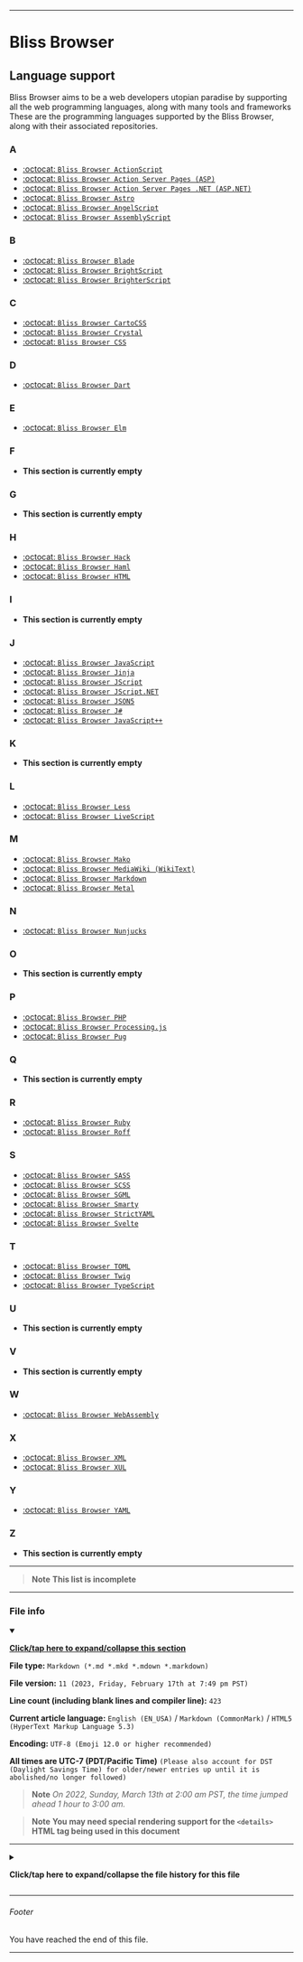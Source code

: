 
***

# Bliss Browser

## Language support

Bliss Browser aims to be a web developers utopian paradise by supporting all the web programming languages, along with many tools and frameworks These are the programming languages supported by the Bliss Browser, along with their associated repositories.

### A

- [:octocat: `Bliss Browser ActionScript`](https://github.com/seanpm2001/Bliss_Browser_ActionScript/)
- [:octocat: `Bliss Browser Action Server Pages (ASP)`](https://github.com/seanpm2001/Bliss_Browser_ActionServerPages/)
- [:octocat: `Bliss Browser Action Server Pages .NET (ASP.NET)`](https://github.com/seanpm2001/Bliss_Browser_ActionServerPagesDotNET/)
- [:octocat: `Bliss Browser Astro`](https://github.com/seanpm2001/Bliss_Browser_Astro/)
- [:octocat: `Bliss Browser AngelScript`](https://github.com/seanpm2001/Bliss_Browser_AngelScript/)
- [:octocat: `Bliss Browser AssemblyScript`](https://github.com/seanpm2001/Bliss_Browser_AssemblyScript/)

### B

- [:octocat: `Bliss Browser Blade`](https://github.com/seanpm2001/Bliss_Browser_Blade/)
- [:octocat: `Bliss Browser BrightScript`](https://github.com/seanpm2001/Bliss_Browser_BrightScript/)
- [:octocat: `Bliss Browser BrighterScript`](https://github.com/seanpm2001/Bliss_Browser_BrighterScript/)

### C

- [:octocat: `Bliss Browser CartoCSS`](https://github.com/seanpm2001/Bliss_Browser_CartoCSS/)
- [:octocat: `Bliss Browser Crystal`](https://github.com/seanpm2001/Bliss_Browser_Crystal/)
- [:octocat: `Bliss Browser CSS`](https://github.com/seanpm2001/Bliss_Browser_CSS/)

### D

- [:octocat: `Bliss Browser Dart`](https://github.com/seanpm2001/Bliss_Browser_Dart/)

### E

- [:octocat: `Bliss Browser Elm`](https://github.com/seanpm2001/Bliss_Browser_Elm/)

### F

- **This section is currently empty**

### G

- **This section is currently empty**

### H

- [:octocat: `Bliss Browser Hack`](https://github.com/seanpm2001/Bliss_Browser_Hack/)
- [:octocat: `Bliss Browser Haml`](https://github.com/seanpm2001/Bliss_Browser_HAML/)
- [:octocat: `Bliss Browser HTML`](https://github.com/seanpm2001/Bliss_Browser_HTML/)

### I

- **This section is currently empty**

### J

- [:octocat: `Bliss Browser JavaScript`](https://github.com/seanpm2001/Bliss_Browser_JavaScript/)
- [:octocat: `Bliss Browser Jinja`](https://github.com/seanpm2001/Bliss_Browser_Jinja/)
- [:octocat: `Bliss Browser JScript`](https://github.com/seanpm2001/Bliss_Browser_JScript/)
- [:octocat: `Bliss Browser JScript.NET`](https://github.com/seanpm2001/Bliss_Browser_JScript.NET/)
- [:octocat: `Bliss Browser JSON5`](https://github.com/seanpm2001/Bliss_Browser_JSON5/)
- [:octocat: `Bliss Browser J#`](https://github.com/seanpm2001/Bliss_Browser_JSharp/)
- [:octocat: `Bliss Browser JavaScript++`](https://github.com/seanpm2001/Bliss_Browser_JavaScript-Plus-Plus/)

### K

- **This section is currently empty**

### L

- [:octocat: `Bliss Browser Less`](https://github.com/seanpm2001/Bliss_Browser_Less/)
- [:octocat: `Bliss Browser LiveScript`](https://github.com/seanpm2001/Bliss_Browser_LiveScript/)

### M

- [:octocat: `Bliss Browser Mako`](https://github.com/seanpm2001/Bliss_Browser_Mako/)
- [:octocat: `Bliss Browser MediaWiki (WikiText)`](https://github.com/seanpm2001/Bliss_Browser_MediaWiki/)
- [:octocat: `Bliss Browser Markdown`](https://github.com/seanpm2001/Bliss_Browser_Markdown/)
- [:octocat: `Bliss Browser Metal`](https://github.com/seanpm2001/Bliss_Browser_Metal/)

### N

- [:octocat: `Bliss Browser Nunjucks`](https://github.com/seanpm2001/Bliss_Browser_Nunjucks/)

### O

- **This section is currently empty**

### P

- [:octocat: `Bliss Browser PHP`](https://github.com/seanpm2001/Bliss_Browser_PHP/)
- [:octocat: `Bliss Browser Processing.js`](https://github.com/seanpm2001/Bliss_Browser_Processing.js/)
- [:octocat: `Bliss Browser Pug`](https://github.com/seanpm2001/Bliss_Browser_Pug/)

### Q

- **This section is currently empty**

### R

- [:octocat: `Bliss Browser Ruby`](https://github.com/seanpm2001/Bliss_Browser_Ruby/)
- [:octocat: `Bliss Browser Roff`](https://github.com/seanpm2001/Bliss_Browser_Roff/)

### S

- [:octocat: `Bliss Browser SASS`](https://github.com/seanpm2001/Bliss_Browser_SASS/)
- [:octocat: `Bliss Browser SCSS`](https://github.com/seanpm2001/Bliss_Browser_SCSS/)
- [:octocat: `Bliss Browser SGML`](https://github.com/seanpm2001/Bliss_Browser_SGML/)
- [:octocat: `Bliss Browser Smarty`](https://github.com/seanpm2001/Bliss_Browser_Smarty/)
- [:octocat: `Bliss Browser StrictYAML`](https://github.com/seanpm2001/Bliss_Browser_StrictYAML/)
- [:octocat: `Bliss Browser Svelte`](https://github.com/seanpm2001/Bliss_Browser_Svelte/)

### T

- [:octocat: `Bliss Browser TOML`](https://github.com/seanpm2001/Bliss_Browser_TOML/)
- [:octocat: `Bliss Browser Twig`](https://github.com/seanpm2001/Bliss_Browser_Twig/)
- [:octocat: `Bliss Browser TypeScript`](https://github.com/seanpm2001/Bliss_Browser_TypeScript/)

### U

- **This section is currently empty**

### V

- **This section is currently empty**

### W

- [:octocat: `Bliss Browser WebAssembly`](https://github.com/seanpm2001/Bliss_Browser_WebAssembly/)

### X

- [:octocat: `Bliss Browser XML`](https://github.com/seanpm2001/Bliss_Browser_XML/)
- [:octocat: `Bliss Browser XUL`](https://github.com/seanpm2001/Bliss_Browser_XUL/)

### Y

- [:octocat: `Bliss Browser YAML`](https://github.com/seanpm2001/Bliss_Browser_YAML/)

### Z

- **This section is currently empty**

***

> **Note** **This list is incomplete**

***

### File info

<details open><summary><p lang="en"><b><u>Click/tap here to expand/collapse this section</u></b></p></summary>

**File type:** `Markdown (*.md *.mkd *.mdown *.markdown)`

**File version:** `11 (2023, Friday, February 17th at 7:49 pm PST)`

**Line count (including blank lines and compiler line):** `423`

**Current article language:** `English (EN_USA)` / `Markdown (CommonMark)` / `HTML5 (HyperText Markup Language 5.3)`

**Encoding:** `UTF-8 (Emoji 12.0 or higher recommended)`

**All times are UTC-7 (PDT/Pacific Time)** `(Please also account for DST (Daylight Savings Time) for older/newer entries up until it is abolished/no longer followed)`

> **Note** _On 2022, Sunday, March 13th at 2:00 am PST, the time jumped ahead 1 hour to 3:00 am._

> **Note** **You may need special rendering support for the `<details>` HTML tag being used in this document**

***

<details><summary><p><b>Click/tap here to expand/collapse the file history for this file</b></p></summary>

<details><summary><p><b>Version 1 (2023, Sunday, February 5th at 3:45 pm PST)</b></p></summary>

- This release was made by: [:octocat: `@seanpm2001`](https://github.com/seanpm2001/)

> Changes

- [x] Started the file
- [x] Added the title section
- [x] Added the `Language support` section
- - [x] Added the `A` subsection
- - [x] Added the `B` subsection
- - [x] Added the `C` subsection
- - [x] Added the `D` subsection
- - [x] Added the `E` subsection
- - [x] Added the `F` subsection
- - [x] Added the `G` subsection
- - [x] Added the `H` subsection
- - [x] Added the `I` subsection
- - [x] Added the `J` subsection
- - [x] Added the `K` subsection
- - [x] Added the `L` subsection
- - [x] Added the `M` subsection
- - [x] Added the `N` subsection
- - [x] Added the `O` subsection
- - [x] Added the `P` subsection
- - [x] Added the `Q` subsection
- - [x] Added the `R` subsection
- - [x] Added the `S` subsection
- - [x] Added the `T` subsection
- - [x] Added the `U` subsection
- - [x] Added the `V` subsection
- - [x] Added the `W` subsection
- - [x] Added the `X` subsection
- - [x] Added the `Y` subsection
- - [x] Added the `Z` subsection
- [x] Added the file version stamp
- [ ] No other changes in version 1

</details>

<details><summary><p><b>Version 2 (2023, Monday, February 6th at 4:11 pm PST)</b></p></summary>

- This release was made by: [:octocat: `@seanpm2001`](https://github.com/seanpm2001/)

> Changes

- [x] Updated the `Language support` section
- - [x] Updated the `M` subsection to add Mako, Markdown, and MediaWiki/WikiText
- - [x] Updated the `P` subsection to add PHP
- [x] Removed the file version stamp in place of a file info section
- [x] Added the `file info` section
- - [x] Added the version number
- - [x] Added the version date
- - [x] Added the line count
- [x] Added the `file history` section
- - [x] Added an entry for version 1
- - [x] Added an entry for version 2
- [x] Added the footer 
- [ ] No other changes in version 2

</details>

<details><summary><p><b>Version 3 (2023, Tuesday, February 7th at 6:12 pm PST)</b></p></summary>

- This release was made by: [:octocat: `@seanpm2001`](https://github.com/seanpm2001/)

> Changes

- [x] Updated the `Language support` section
- - [x] Updated the `P` subsection to include Processing.js
- - [x] Updated the `R` subsection to include Ruby
- - [x] Updated the `S` subsection to include SASS and SCSS
- [x] Updated the `file info` section
- - [x] Updated the version number
- - [x] Updated the version date
- - [x] Updated the line count
- [x] Updated the `file history` section
- - [x] Added an entry for version 3
- [ ] No other changes in version 3

</details>

<details><summary><p><b>Version 4 (2023, Wednesday, February 8th at 3:45 pm PST)</b></p></summary>

- This release was made by: [:octocat: `@seanpm2001`](https://github.com/seanpm2001/)

> Changes

- [x] Updated the `Language support` section
- - [x] Updated the `S` subsection to include SGML, Smarty, and Svelte
- - [x] Updated the `T` subsection to include TOML
- [x] Updated the `file info` section
- - [x] Updated the version number
- - [x] Updated the version date
- - [x] Updated the line count
- [x] Updated the `file history` section
- - [x] Added an entry for version 4
- [ ] No other changes in version 4

</details>

<details><summary><p><b>Version 5 (2023, Thursday, February 9th at 1:34 pm PST)</b></p></summary>

- This release was made by: [:octocat: `@seanpm2001`](https://github.com/seanpm2001/)

> Changes

- [x] Updated the `Language support` section
- - [x] Updated the `T` subsection to include Twig and TypeScript
- - [x] Updated the `W` subsection to include WebAssembly
- - [x] Updated the `X` subsection to include XML
- [x] Updated the `file info` section
- - [x] Updated the version number
- - [x] Updated the version date
- - [x] Updated the line count
- [x] Updated the `file history` section
- - [x] Added an entry for version 5
- [ ] No other changes in version 5

</details>

<details><summary><p><b>Version 6 (2023, Friday, February 10th at 5:28 pm PST)</b></p></summary>

- This release was made by: [:octocat: `@seanpm2001`](https://github.com/seanpm2001/)

> Changes

- [x] Updated the `Language support` section
- - [x] Updated the `Y` subsection to include YAML
- [x] Updated the `file info` section
- - [x] Updated the version number
- - [x] Updated the version date
- - [x] Updated the line count
- [x] Updated the `file history` section
- - [x] Added an entry for version 6
- [ ] No other changes in version 6

</details>

<details><summary><p><b>Version 7 (2023, Monday, February 13th at 9:08 pm PST)</b></p></summary>

- This release was made by: [:octocat: `@seanpm2001`](https://github.com/seanpm2001/)

> Changes

- [x] Updated the `Language support` section
- - [x] Updated the `J` subsection to include Jinja
- - [x] Updated the `N` subsection to include Nunjucks
- [x] Updated the `file info` section
- - [x] Updated the version number
- - [x] Updated the version date
- - [x] Updated the line count
- [x] Updated the `file history` section
- - [x] Added an entry for version 7
- [ ] No other changes in version 7

</details>

<details><summary><p><b>Version 8 (2023, Tuesday, February 14th at 4:57 pm PST)</b></p></summary>

- This release was made by: [:octocat: `@seanpm2001`](https://github.com/seanpm2001/)

> Changes

- [x] Updated the `Language support` section
- - [x] Updated the `A` subsection to include AngelScript
- - [x] Updated the `J` subsection to include JSON5 and JS++
- - [x] Updated the `M` subsection to include Metal
- [x] Updated the `file info` section
- - [x] Updated the version number
- - [x] Updated the version date
- - [x] Updated the line count
- [x] Updated the `file history` section
- - [x] Added an entry for version 8
- [ ] No other changes in version 8

</details>

<details><summary><p><b>Version 9 (2023, Wednesday, February 15th at 7:03 pm PST)</b></p></summary>

- This release was made by: [:octocat: `@seanpm2001`](https://github.com/seanpm2001/)

> Changes

- [x] Updated the `Language support` section
- - [x] Updated the `A` subsection to include AssemblyScript
- - [x] Updated the `L` subsection to include LiveScript
- - [x] Updated the `R` subsection to include Roff
- - [x] Updated the `x` subsection to include XUL
- [x] Updated the `file info` section
- - [x] Updated the version number
- - [x] Updated the version date
- - [x] Updated the line count
- [x] Updated the `file history` section
- - [x] Added an entry for version 9
- [ ] No other changes in version 9

</details>

<details><summary><p><b>Version 10 (2023, Thursday, February 16th at 7:07 pm PST)</b></p></summary>

- This release was made by: [:octocat: `@seanpm2001`](https://github.com/seanpm2001/)

> Changes

- [x] Updated the `Language support` section
- - [x] Updated the `C` subsection to include CartoCSS
- - [x] Updated the `J` subsection to include JScript, JScript.NET, and J#
- [x] Updated the `file info` section
- - [x] Updated the version number
- - [x] Updated the version date
- - [x] Updated the line count
- [x] Updated the `file history` section
- - [x] Added an entry for version 10
- [ ] No other changes in version 10

</details>

<details><summary><p><b>Version 11 (2023, Friday, February 17th at 7:49 pm PST)</b></p></summary>

- This release was made by: [:octocat: `@seanpm2001`](https://github.com/seanpm2001/)

> Changes

- [x] Updated the `Language support` section
- - [x] Updated the `H` subsection to include Hack and Haml
- - [x] Updated the `P` subsection to include Pug
- - [x] Updated the `S` subsection to include StrictYAML
- [x] Updated the `file info` section
- - [x] Updated the version number
- - [x] Updated the version date
- - [x] Updated the line count
- [x] Updated the `file history` section
- - [x] Added an entry for version 11
- [ ] No other changes in version 11

</details>

</details>

***

###### Footer

You have reached the end of this file.

***
